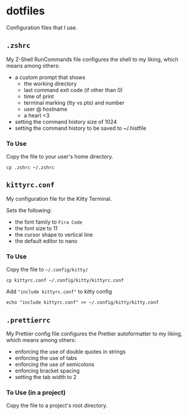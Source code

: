 # dotfiles

Configuration files that I use.

## `.zshrc`

My Z-Shell RunCommands file configures the shell to my liking, which means among others:

- a custom prompt that shows
  - the working directory
  - last command exit code (if other than 0)
  - time of print
  - terminal marking (tty vs pts) and number
  - user @ hostname
  - a heart <3
- setting the command history size of 1024
- setting the command history to be saved to ~/.histfile

### To Use

Copy the file to your user's home directory.

```
cp .zshrc ~/.zshrc
```

## `kittyrc.conf`

My configuration file for the Kitty Terminal.

Sets the following:

- the font family to `Fira Code`
- the font size to 11
- the cursor shape to vertical line
- the default editor to nano

### To Use

Copy the file to `~/.config/kitty/`

```
cp kittyrc.conf ~/.config/kitty/kittyrc.conf
```

Add `"include kittyrc.conf"` to kitty config

```
echo "include kittyrc.conf" >> ~/.config/kitty/kitty.conf
```

## `.prettierrc`

My Prettier config file configures the Prettier autoformatter to my liking, which means among others:

- enforcing the use of double quotes in strings
- enforcing the use of tabs
- enforcing the use of semicolons
- enforcing bracket spacing
- setting the tab width to 2

### To Use (in a project)

Copy the file to a project's root directory.
